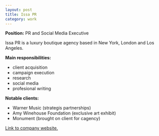 ```yaml
---
layout: post
title: Issa PR
category: work
---
```


**Position:** PR and Social Media Executive

Issa PR is a luxury boutique agency based in New York, London and Los Angeles. 

**Main responsibilities:**
- client acquisition
- campaign execution
- research
- social media
- profesional writing

**Notable clients:**
- Warner Music (strategis partnerships)
- Amy Winehouse Foundation (exclusive art exhibit)
- Monument (brought on client for cagency)

[Link to company website.](http://issa-pr.com)

